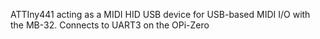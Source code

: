 ATTIny441 acting as a MIDI HID USB device for USB-based MIDI I/O with the MB-32.  Connects to UART3 on the OPi-Zero
